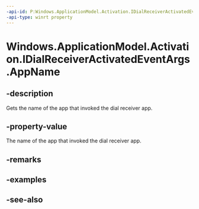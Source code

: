 ```yaml
---
-api-id: P:Windows.ApplicationModel.Activation.IDialReceiverActivatedEventArgs.AppName
-api-type: winrt property
---
```


<!-- Property syntax
public string AppName { get; }
-->

# Windows.ApplicationModel.Activation.IDialReceiverActivatedEventArgs.AppName

## -description
Gets the name of the app that invoked the dial receiver app.

## -property-value
The name of the app that invoked the dial receiver app.

## -remarks

## -examples

## -see-also
